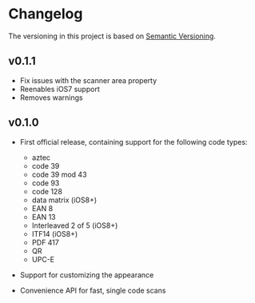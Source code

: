 # Changelog

The versioning in this project is based on [Semantic Versioning](http://semver.org).

## v0.1.1
- Fix issues with the scanner area property
- Reenables iOS7 support
- Removes warnings

## v0.1.0
- First official release, containing support for the following code types:
	- aztec
	- code 39
	- code 39 mod 43
	- code 93
	- code 128
	- data matrix (iOS8+)
	- EAN 8
	- EAN 13
	- Interleaved 2 of 5 (iOS8+)
	- ITF14 (iOS8+)
	- PDF 417
	- QR
	- UPC-E
	
- Support for customizing the appearance
- Convenience API for fast, single code scans